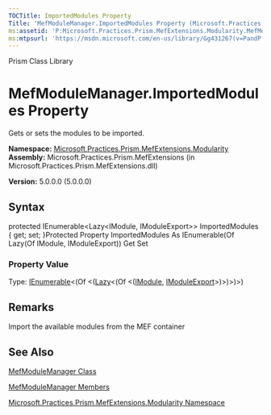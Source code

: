 ```yaml
---
TOCTitle: ImportedModules Property
Title: 'MefModuleManager.ImportedModules Property (Microsoft.Practices.Prism.MefExtensions.Modularity)'
ms:assetid: 'P:Microsoft.Practices.Prism.MefExtensions.Modularity.MefModuleManager.ImportedModules'
ms:mtpsurl: 'https://msdn.microsoft.com/en-us/library/Gg431267(v=PandP.50)'
---
```


Prism Class Library

MefModuleManager.ImportedModules Property
=============================================

Gets or sets the modules to be imported.

**Namespace:** [Microsoft.Practices.Prism.MefExtensions.Modularity](https://msdn.microsoft.com/library/microsoft.practices.prism.mefextensions.modularity)
**Assembly:** Microsoft.Practices.Prism.MefExtensions (in Microsoft.Practices.Prism.MefExtensions.dll)

**Version:** 5.0.0.0 (5.0.0.0)

## Syntax


protected IEnumerable&lt;Lazy&lt;IModule, IModuleExport&gt;&gt; ImportedModules { get; set; }Protected Property ImportedModules As IEnumerable(Of Lazy(Of IModule, IModuleExport)) Get Set
### Property Value

Type: [IEnumerable](http://msdn.microsoft.com/en-us/library/9eekhta0)&lt;(Of &lt;([Lazy](http://msdn.microsoft.com/en-us/library/dd986615)&lt;(Of &lt;([IModule](https://msdn.microsoft.com/library/microsoft.practices.prism.modularity.imodule), [IModuleExport](https://msdn.microsoft.com/library/microsoft.practices.prism.mefextensions.modularity.imoduleexport)&gt;)&gt;)&gt;)&gt;)

Remarks
-------

<span id="remarksToggle"></span>Import the available modules from the MEF container

See Also
--------


[MefModuleManager Class](https://msdn.microsoft.com/library/microsoft.practices.prism.mefextensions.modularity.mefmodulemanager)

[MefModuleManager Members](https://msdn.microsoft.com/allmembers.t:microsoft.practices.prism.mefextensions.modularity.mefmodulemanager)

[Microsoft.Practices.Prism.MefExtensions.Modularity Namespace](https://msdn.microsoft.com/library/microsoft.practices.prism.mefextensions.modularity)
